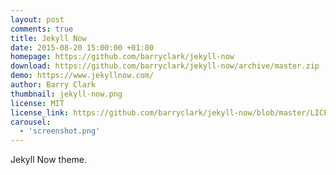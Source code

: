 ```yaml
---
layout: post
comments: true
title: Jekyll Now
date: 2015-08-20 15:00:00 +01:00
homepage: https://github.com/barryclark/jekyll-now
download: https://github.com/barryclark/jekyll-now/archive/master.zip
demo: https://www.jekyllnow.com/
author: Barry Clark
thumbnail: jekyll-now.png
license: MIT
license_link: https://github.com/barryclark/jekyll-now/blob/master/LICENSE
carousel:
  - 'screenshot.png'
---
```


Jekyll Now theme.
